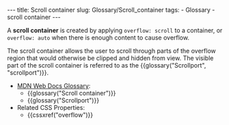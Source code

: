 --- title: Scroll container slug: Glossary/Scroll_container tags: - Glossary - scroll container ---

A **scroll container** is created by applying `overflow: scroll` to a container, or `overflow: auto` when there is enough content to cause overflow.

The scroll container allows the user to scroll through parts of the overflow region that would otherwise be clipped and hidden from view. The visible part of the scroll container is referred to as the {{glossary("Scrollport", "scrollport")}}.

- [MDN Web Docs Glossary](/en-US/docs/Glossary):
  - {{glossary("Scroll container")}}
  - {{glossary("Scrollport")}}
- Related CSS Properties:
  - {{cssxref("overflow")}}
